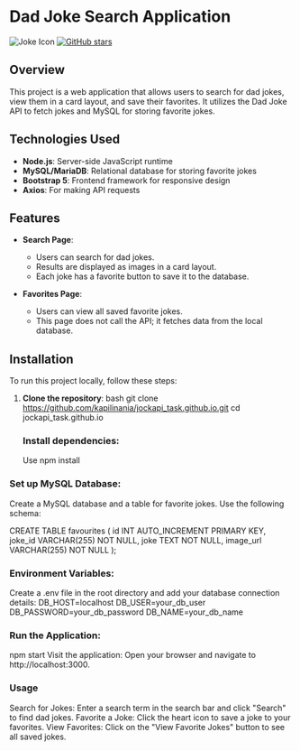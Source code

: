 # Dad Joke Search Application

![Joke Icon](https://cdn-icons-png.flaticon.com/512/2901/2901598.png) <!-- Replace with your preferred joke-related icon -->
[![GitHub stars](https://img.shields.io/github/stars/kapilinania/jockapi_task.github.io?style=social)](https://github.com/kapilinania/jockapi_task.github.io) 

## Overview

This project is a web application that allows users to search for dad jokes, view them in a card layout, and save their favorites. It utilizes the Dad Joke API to fetch jokes and MySQL for storing favorite jokes.

## Technologies Used

- **Node.js**: Server-side JavaScript runtime
- **MySQL/MariaDB**: Relational database for storing favorite jokes
- **Bootstrap 5**: Frontend framework for responsive design
- **Axios**: For making API requests

## Features

- **Search Page**: 
  - Users can search for dad jokes.
  - Results are displayed as images in a card layout.
  - Each joke has a favorite button to save it to the database.
  
- **Favorites Page**: 
  - Users can view all saved favorite jokes.
  - This page does not call the API; it fetches data from the local database.

## Installation

To run this project locally, follow these steps:

1. **Clone the repository**:
   bash
   git clone https://github.com/kapilinania/jockapi_task.github.io.git
   cd jockapi_task.github.io

   ### Install dependencies:
   Use npm install

  ### Set up MySQL Database:

Create a MySQL database and a table for favorite jokes. Use the following schema:

CREATE TABLE favourites (
    id INT AUTO_INCREMENT PRIMARY KEY,
    joke_id VARCHAR(255) NOT NULL,
    joke TEXT NOT NULL,
    image_url VARCHAR(255) NOT NULL
);

### Environment Variables:

Create a .env file in the root directory and add your database connection details:
DB_HOST=localhost
DB_USER=your_db_user
DB_PASSWORD=your_db_password
DB_NAME=your_db_name

### Run the Application:
npm start
Visit the application: Open your browser and navigate to http://localhost:3000.

### Usage
Search for Jokes: Enter a search term in the search bar and click "Search" to find dad jokes.
Favorite a Joke: Click the heart icon to save a joke to your favorites.
View Favorites: Click on the "View Favorite Jokes" button to see all saved jokes.


